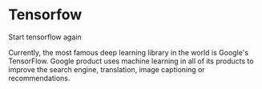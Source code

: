 # Tensorfow
Start tensorflow again

Currently, the most famous deep learning library in the world is Google's TensorFlow. Google product uses machine learning in all of its products to improve the search engine, translation, image captioning or recommendations.
